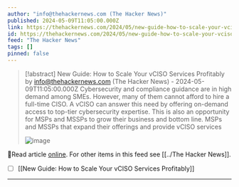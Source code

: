 ```yaml
---
author: "info@thehackernews.com (The Hacker News)"
published: 2024-05-09T11:05:00.000Z
link: https://thehackernews.com/2024/05/new-guide-how-to-scale-your-vciso.html
id: https://thehackernews.com/2024/05/new-guide-how-to-scale-your-vciso.html
feed: "The Hacker News"
tags: []
pinned: false
---
```

> [!abstract] New Guide: How to Scale Your vCISO Services Profitably by info@thehackernews.com (The Hacker News) - 2024-05-09T11:05:00.000Z
> Cybersecurity and compliance guidance are in high demand among SMEs. However, many of them cannot afford to hire a full-time CISO. A vCISO can answer this need by offering on-demand access to top-tier cybersecurity expertise. This is also an opportunity for MSPs and MSSPs to grow their business and bottom line. MSPs and MSSPs that expand their offerings and provide vCISO services
>
> ![image](https://blogger.googleusercontent.com/img/b/R29vZ2xl/AVvXsEjM1BLP41CBRl5iEZSK9mvuJoYFZVFZalw82yXj3w-5GSvvVu4AZd8eFwQKPE1-L2HrZMo7zGoxAw6XqWa_3UandW1xhaUkh14DIKqTWz1-rZMWx9BLgcs6LXDdLvaS5yONjZAzHvBU14YVUGGWM2TdwPEAaAVv02Cby7DbmJ0ykQ7B3LEm0bCrmuJ18CA/s1600/vciso.png)

🔗Read article [online](https://thehackernews.com/2024/05/new-guide-how-to-scale-your-vciso.html). For other items in this feed see [[../The Hacker News]].

- [ ] [[New Guide꞉ How to Scale Your vCISO Services Profitably]]
- - -

